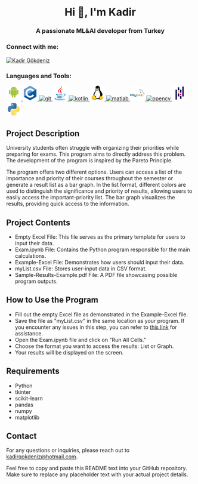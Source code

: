 <h1 align="center">Hi 👋, I'm Kadir</h1>
<h3 align="center">A passionate ML&AI developer from Turkey</h3>

<h3 align="left">Connect with me:</h3>
<p align="left">
<a href="https://linkedin.com/in/Kadir Gökdeniz" target="blank"><img align="center" src="https://raw.githubusercontent.com/rahuldkjain/github-profile-readme-generator/master/src/images/icons/Social/linked-in-alt.svg" alt="Kadir Gökdeniz" height="30" width="40" /></a>
</p>

<h3 align="left">Languages and Tools:</h3>
<p align="left"> <a href="https://developer.android.com" target="_blank" rel="noreferrer"> <img src="https://raw.githubusercontent.com/devicons/devicon/master/icons/android/android-original-wordmark.svg" alt="android" width="40" height="40"/> </a> <a href="https://www.cprogramming.com/" target="_blank" rel="noreferrer"> <img src="https://raw.githubusercontent.com/devicons/devicon/master/icons/c/c-original.svg" alt="c" width="40" height="40"/> </a> <a href="https://git-scm.com/" target="_blank" rel="noreferrer"> <img src="https://www.vectorlogo.zone/logos/git-scm/git-scm-icon.svg" alt="git" width="40" height="40"/> </a> <a href="https://www.java.com" target="_blank" rel="noreferrer"> <img src="https://raw.githubusercontent.com/devicons/devicon/master/icons/java/java-original.svg" alt="java" width="40" height="40"/> </a> <a href="https://kotlinlang.org" target="_blank" rel="noreferrer"> <img src="https://www.vectorlogo.zone/logos/kotlinlang/kotlinlang-icon.svg" alt="kotlin" width="40" height="40"/> </a> <a href="https://www.linux.org/" target="_blank" rel="noreferrer"> <img src="https://raw.githubusercontent.com/devicons/devicon/master/icons/linux/linux-original.svg" alt="linux" width="40" height="40"/> </a> <a href="https://www.mathworks.com/" target="_blank" rel="noreferrer"> <img src="https://upload.wikimedia.org/wikipedia/commons/2/21/Matlab_Logo.png" alt="matlab" width="40" height="40"/> </a> <a href="https://www.mysql.com/" target="_blank" rel="noreferrer"> <img src="https://raw.githubusercontent.com/devicons/devicon/master/icons/mysql/mysql-original-wordmark.svg" alt="mysql" width="40" height="40"/> </a> <a href="https://opencv.org/" target="_blank" rel="noreferrer"> <img src="https://www.vectorlogo.zone/logos/opencv/opencv-icon.svg" alt="opencv" width="40" height="40"/> </a> <a href="https://pandas.pydata.org/" target="_blank" rel="noreferrer"> <img src="https://raw.githubusercontent.com/devicons/devicon/2ae2a900d2f041da66e950e4d48052658d850630/icons/pandas/pandas-original.svg" alt="pandas" width="40" height="40"/> </a> <a href="https://www.python.org" target="_blank" rel="noreferrer"> <img src="https://raw.githubusercontent.com/devicons/devicon/master/icons/python/python-original.svg" alt="python" width="40" height="40"/> </a> </p>

## Project Description
University students often struggle with organizing their priorities while preparing for exams. This program aims to directly address this problem. The development of the program is inspired by the Pareto Principle.

The program offers two different options. Users can access a list of the importance and priority of their courses throughout the semester or generate a result list as a bar graph. In the list format, different colors are used to distinguish the significance and priority of results, allowing users to easily access the important-priority list. The bar graph visualizes the results, providing quick access to the information.

## Project Contents
* Empty Excel File: This file serves as the primary template for users to input their data.
* Exam.ipynb File: Contains the Python program responsible for the main calculations.
* Example-Excel File: Demonstrates how users should input their data.
* myList.csv File: Stores user-input data in CSV format.
* Sample-Results-Example.pdf File: A PDF file showcasing possible program outputs.
## How to Use the Program
* Fill out the empty Excel file as demonstrated in the Example-Excel file.
* Save the file as "myList.csv" in the same location as your program. If you encounter any issues in this step, you can refer to [this link](https://cloudconvert.com/xls-to-csv) for assistance.
* Open the Exam.ipynb file and click on "Run All Cells."
* Choose the format you want to access the results: List or Graph.
* Your results will be displayed on the screen.
## Requirements
* Python
* tkinter
* scikit-learn
* pandas
* numpy
* matplotlib
## Contact
For any questions or inquiries, please reach out to kadirqokdeniz@hotmail.com.

Feel free to copy and paste this README text into your GitHub repository. Make sure to replace any placeholder text with your actual project details.
